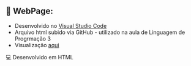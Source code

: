 ## 🌌 WebPage:
- Desenvolvido no [Visual Studio Code](https://code.visualstudio.com/)
- Arquivo html subido via GitHub - utilizado na aula de Linguagem de Progrmação 3
- Visualização [aqui](https://lacivitaa.github.io/Web_Publish_LP3/)
  
 💻 Desenvolvido em HTML
